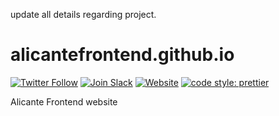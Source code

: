 update all details regarding project.
# alicantefrontend.github.io

[![Twitter Follow](https://img.shields.io/twitter/follow/AlicanteFront.svg?style=social&label=Follow%20@Alicante%20Frontend)](https://twitter.com/AlicanteFront) [![Join Slack](https://img.shields.io/badge/slack-join%20%F0%9F%91%8B-1885d6.svg)](http://alicantefrontend.herokuapp.com/) [![Website](https://img.shields.io/website-up-down-green-red/http/alicantefrontend.es.svg?label=alicantefrontend.es)](https://www.alicantefrontend.es/)  [![code style: prettier](https://img.shields.io/badge/code_style-prettier-ff69b4.svg?style=flat)](https://github.com/prettier/prettier) 

Alicante Frontend website

